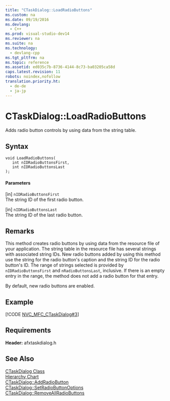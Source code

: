 ```yaml
---
title: "CTaskDialog::LoadRadioButtons"
ms.custom: na
ms.date: 09/19/2016
ms.devlang: 
  - C++
ms.prod: visual-studio-dev14
ms.reviewer: na
ms.suite: na
ms.technology: 
  - devlang-cpp
ms.tgt_pltfrm: na
ms.topic: reference
ms.assetid: ed035c7b-8736-4144-8c73-ba03205ca58d
caps.latest.revision: 11
robots: noindex,nofollow
translation.priority.ht: 
  - de-de
  - ja-jp
---
```

# CTaskDialog::LoadRadioButtons
Adds radio button controls by using data from the string table.  
  
## Syntax  
  
```  
void LoadRadioButtons(  
   int nIDRadioButtonsFirst,  
   int nIDRadioButtonsLast  
);  
```  
  
#### Parameters  
 [in] `nIDRadioButtonsFirst`  
 The string ID of the first radio button.  
  
 [in] `nIDRadioButtonsLast`  
 The string ID of the last radio button.  
  
## Remarks  
 This method creates radio buttons by using data from the resource file of your application. The string table in the resource file has several strings with associated string IDs. New radio buttons added by using this method use the string for the radio button's caption and the string ID for the radio button's ID. The range of strings selected is provided by `nIDRadioButtonsFirst` and `nRadioButtonsLast`, inclusive. If there is an empty entry in the range, the method does not add a radio button for that entry.  
  
 By default, new radio buttons are enabled.  
  
## Example  
 [!CODE [NVC_MFC_CTaskDialog#3](../CodeSnippet/VS_Snippets_Cpp/NVC_MFC_CTaskDialog#3)]  
  
## Requirements  
 **Header:** afxtaskdialog.h  
  
## See Also  
 [CTaskDialog Class](../vs140/CTaskDialog-Class.md)   
 [Hierarchy Chart](../vs140/Hierarchy-Chart.md)   
 [CTaskDialog::AddRadioButton](../vs140/CTaskDialog--AddRadioButton.md)   
 [CTaskDialog::SetRadioButtonOptions](../vs140/CTaskDialog--SetRadioButtonOptions.md)   
 [CTaskDialog::RemoveAllRadioButtons](../vs140/CTaskDialog--RemoveAllRadioButtons.md)